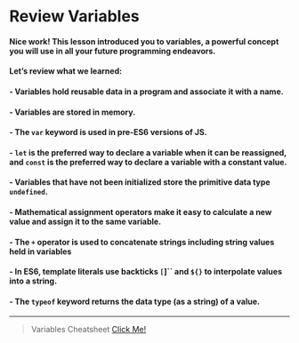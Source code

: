 # Review Variables

#### Nice work! This lesson introduced you to variables, a powerful concept you will use in all your future programming endeavors.

#### Let’s review what we learned:

#### - Variables hold reusable data in a program and associate it with a name.
#### - Variables are stored in memory.
#### - The `var` keyword is used in pre-ES6 versions of JS.
#### - `let` is the preferred way to declare a variable when it can be reassigned, and `const` is the preferred way to declare a variable with a constant value.
#### - Variables that have not been initialized store the primitive data type `undefined`.
#### - Mathematical assignment operators make it easy to calculate a new value and assign it to the same variable.
#### - The `+` operator is used to concatenate strings including string values held in variables
#### - In ES6, template literals use backticks `[`]`` and `${}` to interpolate values into a string.
#### - The `typeof` keyword returns the data type (as a string) of a value.
---
> Variables Cheatsheet
[Click Me!](https://www.codecademy.com/learn/introduction-to-javascript/modules/learn-javascript-introduction/cheatsheet)